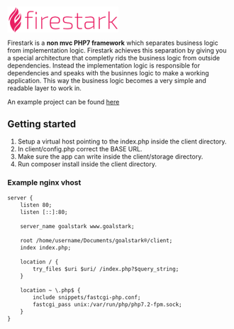 <img src="./logo.svg" width="250" align="center" vertical-align="top">
<br>


Firestark is a **non mvc PHP7 framework** which separates business logic from implementation logic. Firestark achieves this separation by giving you a special architecture that completly rids the business logic from outside dependencies. Instead the implementation logic is responsible for dependencies and speaks with the businnes logic to make a working application. This way the business logic becomes a very simple and readable layer to work in.


An example project can be found [here](https://github.com/firestark/goalstark)


## Getting started

1. Setup a virtual host pointing to the index.php inside the client directory.
2. In client/config.php correct the BASE URL.
3. Make sure the app can write inside the client/storage directory.
4. Run composer install inside the client directory.



### Example nginx vhost

```nginx
server {
    listen 80;
    listen [::]:80;

    server_name goalstark www.goalstark;

    root /home/username/Documents/goalstark®/client;
    index index.php;

    location / {
        try_files $uri $uri/ /index.php?$query_string;
    }

    location ~ \.php$ {
        include snippets/fastcgi-php.conf;
        fastcgi_pass unix:/var/run/php/php7.2-fpm.sock;
    }
}
```

